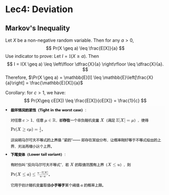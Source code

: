 # Lec4: Deviation
## Markov's Inequality
Let $X$ be a non-negative random variable. Then for any $a > 0$,
$$
Pr(X \geq a) \leq \frac{E[X]}{a}
$$
Use indicator to prove: Let $I = \mathbb{I}(X \geq a)$. Then
$$
I = I(X \geq a) \leq \left\lfloor \dfrac{X}{a} \right\rfloor \leq \dfrac{X}{a}.
$$
Therefore, $\Pr(X \geq a) = \mathbb{E}[I] \leq \mathbb{E}\left[\frac{X}{a}\right] = \frac{\mathbb{E}[X]}{a}$

Corollary: for $c > 1$, we have:
$$
Pr(X\geq cE[X]) \leq \frac{E[X]}{cE[X]} = \frac{1}{c}
$$
![1760084690369](image/lec4/1760084690369.png)

